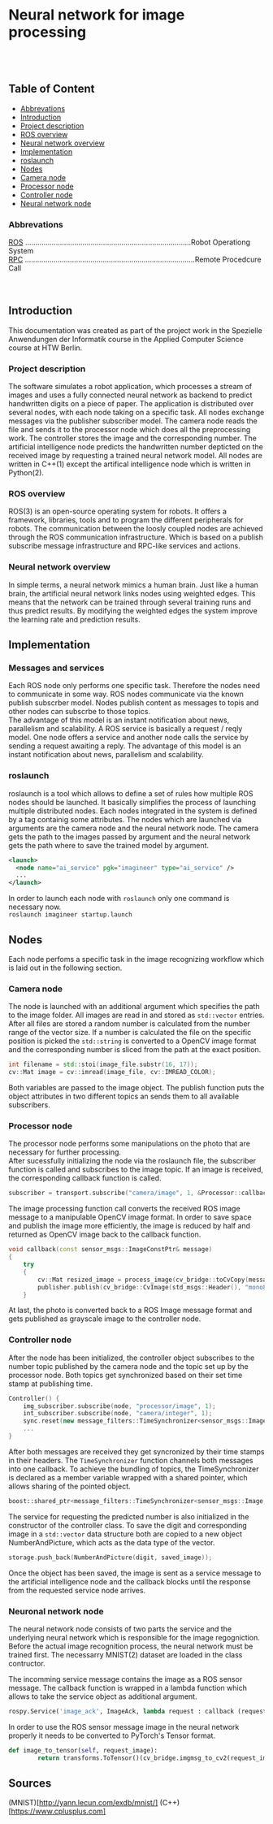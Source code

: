 # Neural network for image processing
</br></br>

## Table of Content
- [Abbrevations](#abbrevations)
- [Introduction](#introduction)
- [Project description](#project-description)
- [ROS overview](#ros-overview)
- [Neural network overview](#neural-network-overview)
- [Implementation](#implementation) 
- [roslaunch](#roslaunch)
- [Nodes](#nodes)
- [Camera node](#camera-node)
- [Processor node](#processor-node)
- [Controller node](#controller-node)
- [Neural network node](#neural-network-node)

### Abbrevations
[ROS](#ros) .................................................................................Robot Operationg System</br>
[RPC](#rpc) ...................................................................................Remote Procedcure Call
</br>
</br>
</br>
## Introduction
This documentation was created as part of the project work in the Spezielle Anwendungen der Informatik course in the Applied Computer Science course at HTW Berlin. 
</br>
### Project description
The software simulates a robot application, which processes a stream of images and uses a fully connected neural network as backend to predict handwritten digits on a piece of paper. The application is distributed over several nodes, with each node taking on a specific task. All nodes exchange messages via the publisher subscriber model. The camera node reads the file and sends it to the processor node which does all the preprocessing work. The controller stores the image and the corresponding number. The artificial intelligence node predicts the handwritten number depticted on the received image by requesting a trained neural network model. All nodes are written in C++(1) except the artifical intelligence node which is written in Python(2).
</br>

### ROS overview
ROS(3)  is an open-source operating system for robots. It offers a framework, libraries, tools and to program the different peripherals for robots. The communication between the loosly coupled nodes are achieved through the ROS communication infrastructure. Which is based on a publish subscribe message infrastructure and RPC-like services and actions. 
</br>
### Neural network overview
In simple terms, a neural network mimics a human brain. Just like a human brain, the artificial neural network links nodes using weighted edges. This means that the network can be trained through several training runs and thus predict results. By modifying the weighted edges the system improve the learning rate and prediction results.

## Implementation

### Messages and services
Each ROS node only performs one specific task. Therefore the nodes need to communicate in some way. ROS nodes communicate via the known publish subscrber model. Nodes publish content as messages to topis and other nodes can subscrbe to those topics. </br> The advantage of this model is an instant notification about news, parallelism and scalability.
A ROS service is basically a request / reqly model. One node offers a service and another node calls the service by sending a request awaiting a reply. The advantage of this model is an instant notification about news, parallelism and scalability.

### roslaunch
roslaunch is a tool which allows to define a set of rules how multiple ROS nodes should be launched. It basically simplifies the process of launching multiple distributed nodes. Each nodes integrated in the system is defined by a tag containig some attributes. The nodes which are launched via arguments are the camera node and the neural network node. The camera gets the path to the images passed by argument and the neural network gets the path where to save the trained model by argument.
```xml
<launch>
  <node name="ai_service" pgk="imagineer" type="ai_service" />
  ...
</launch>
```
In order to launch each node with ```roslaunch``` only one command is necessary now.</br>
```roslaunch imagineer startup.launch```

## Nodes
Each node perfoms a specific task in the image recognizing workflow which is laid out in the following section.
### Camera node
The node is launched with an additional argument which specifies the path to the image folder. All images are read in and stored as ```std::vector``` entries. After all files are stored a random number is calculated from the number range of the vector size. If a number is calculated the file on the specific position is picked the ```std::string``` is converted to a OpenCV image format and the corresponding number is sliced from the path at the exact position. 
```cpp
int filename = std::stoi(image_file.substr(16, 17));
cv::Mat image = cv::imread(image_file, cv::IMREAD_COLOR);
```
Both variables are passed to the image object. The publish function puts the object attributes in two different topics an sends them to all available subscribers.

### Processor node
The processor node performs some manipulations on the photo that are necessary for further processing.</br>
After sucessfully initializing the node via the roslaunch file, the subscriber function is called and subscribes to the image topic. If an image is received, the corresponding callback function is called.</br>

```cpp
subscriber = transport.subscribe("camera/image", 1, &Processor::callback, this);
```
The image processing function call converts the received ROS image message to a manipulable OpenCV image format. In order to save space and publish the image more efficiently, the image is reduced by half and returned as OpenCV image back to the callback function.   
```c++
void callback(const sensor_msgs::ImageConstPtr& message)
{
    try
    {
        cv::Mat resized_image = process_image(cv_bridge::toCvCopy(message)->image); 
        publisher.publish(cv_bridge::CvImage(std_msgs::Header(), "mono8", resized_image).toImageMsg()); 
    }
```      
At last, the photo is converted back to a ROS Image message format and gets published as grayscale image to the controller node.

### Controller node
After the node has been initialized, the controller object subscribes to the number topic published by the camera node and the topic set up by the processor node. Both topics get synchronized based on their set time stamp at publishing time. 

```c++
Controller() {
    img_subscriber.subscribe(node, "processor/image", 1);
    int_subscriber.subscribe(node, "camera/integer", 1); 
    sync.reset(new message_filters::TimeSynchronizer<sensor_msgs::Image, imagineer::Number>(img_subscriber, int_subscriber, 10));
    ...
}
```
After both messages are received they get syncronized by their time stamps in their headers. The ```TimeSynchronizer``` function channels both messages into one callback. To achieve the bundling of topics, the TimeSynchronizer is declared as a member variable wrapped with a shared pointer, which allows sharing of the pointed object.
```c++
boost::shared_ptr<message_filters::TimeSynchronizer<sensor_msgs::Image, imagineer::Number>> sync;
```
The service for requesting the predicted number is also initialized in the constructor of the controller class. To save the digit and corresponding image in a ```std::vector``` data structure both are copied to a new object NumberAndPicture, which acts as the data type of the vector.
```c++
storage.push_back(NumberAndPicture(digit, saved_image));
```
Once the object has been saved, the image is sent as a service message to the artificial intelligence node and the callback blocks until the response from the requested service node arrives.

### Neuronal network node
The neural network node consists of two parts the service and the underlying neural network which is responsible for the image regogniction.
Before the actual image recognition process, the neural network must be trained first. The necessarry MNIST(2) dataset are loaded in the class contructor.




The incomming service message contains the image as a ROS sensor message. The callback function is wrapped in a lambda function which allows to take the service object as additional argument.
```python
rospy.Service('image_ack', ImageAck, lambda request : callback (request, ai_service))
```
In order to use the ROS sensor message image in the neural network properly it needs to be converted to PyTorch's Tensor format.
```python
def image_to_tensor(self, request_image):
        return transforms.ToTensor()(cv_bridge.imgmsg_to_cv2(request_image, 'mono8'))
```


## Sources
(MNIST)[http://yann.lecun.com/exdb/mnist/]
(C++)[https://www.cplusplus.com]